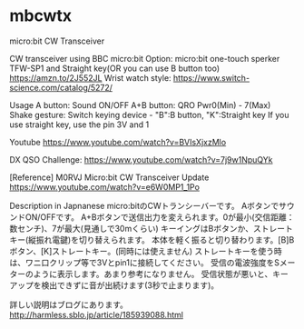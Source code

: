 # mbcwtx
micro:bit CW Transceiver

CW transceiver using BBC micro:bit
Option: micro:bit one-touch sperker TFW-SP1 and Straight key(OR you can use B button too)
https://amzn.to/2J552JL
Wrist watch style: https://www.switch-science.com/catalog/5272/

Usage
A button: Sound ON/OFF
A+B button: QRO Pwr0(Min) - 7(Max)
Shake gesture: Switch keying device - "B":B button, "K":Straight key
If you use straight key, use the pin 3V and 1

Youtube
https://www.youtube.com/watch?v=BVIsXjxzMlo

DX QSO Challenge:
https://www.youtube.com/watch?v=7j9w1NpuQYk

[Reference]
M0RVJ Micro:bit CW Transceiver Update
https://www.youtube.com/watch?v=e6W0MP1_1Po

Description in Japnanese
micro:bitのCWトランシーバーです。
AボタンでサウンドON/OFFです。
A+Bボタンで送信出力を変えられます。0が最小(交信距離：数センチ)、7が最大(見通しで30mくらい)
キーイングはBボタンか、ストレートキー(縦振れ電鍵)を切り替えられます。
本体を軽く振ると切り替わります。[B]Bボタン、[K]ストレートキー。(同時には使えません)
ストレートキーを使う時は、ワニ口クリップ等で3Vとpin1に接続してください。
受信の電波強度をSメーターのように表示します。あまり参考になりません。
受信状態が悪いと、キーアップを検出できずに音が出続けます(3秒で止まります)。

詳しい説明はブログにあります。
http://harmless.sblo.jp/article/185939088.html
